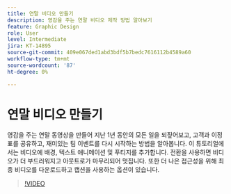 ```yaml
---
title: 연말 비디오 만들기
description: 영감을 주는 연말 비디오 제작 방법 알아보기
feature: Graphic Design
role: User
level: Intermediate
jira: KT-14895
source-git-commit: 409e067ded1abd3bdf5b7bedc7616112b4589a60
workflow-type: tm+mt
source-wordcount: '87'
ht-degree: 0%

---
```


# 연말 비디오 만들기

영감을 주는 연말 동영상을 만들어 지난 1년 동안의 모든 일을 되짚어보고, 고객과 이정표를 공유하고, 재미있는 팀 이벤트를 다시 시작하는 방법을 알아봅니다. 이 튜토리얼에서는 비디오에 배경, 텍스트 애니메이션 및 푸티지를 추가합니다. 전환을 사용하면 비디오가 더 부드러워지고 아웃트로가 마무리되어 멋집니다. 또한 더 나은 접근성을 위해 최종 비디오를 다운로드하고 캡션을 사용하는 옵션이 있습니다.

>[!VIDEO](https://video.tv.adobe.com/v/3427121?quality=12&learn=on&hidetitle=true)
